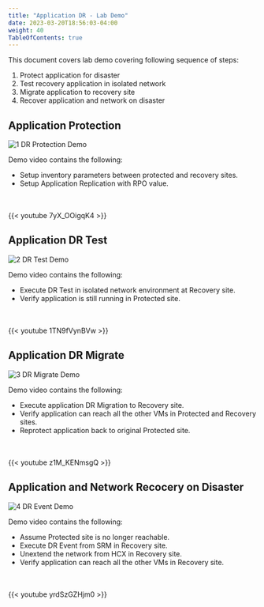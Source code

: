 ```yaml
---
title: "Application DR - Lab Demo"
date: 2023-03-20T18:56:03-04:00
weight: 40
TableOfContents: true
---
```


This document covers lab demo covering following sequence of steps:
1. Protect application for disaster 
2. Test recovery application in isolated network 
3. Migrate application to recovery site 
4. Recover application and network on disaster 

## Application Protection

![1 DR Protection Demo](http://drive.google.com/uc?export=view&id=1ZJnyt-fYayCK_oxUJ8af560tkhPFQLjD)

Demo video contains the following:
- Setup inventory parameters between protected and recovery sites.
- Setup Application Replication with RPO value.

<br>
</br>
{{< youtube 7yX_OOigqK4 >}}

## Application DR Test

![2 DR Test Demo](http://drive.google.com/uc?export=view&id=1rPJ_y44pxZTeAin_tKfKUdvYvy7VbEzj)
 
Demo video contains the following:
- Execute DR Test in isolated network environment at Recovery site.
- Verify application is still running in Protected site.

<br>
</br>
{{< youtube 1TN9fVynBVw >}}

## Application DR Migrate

![3 DR Migrate Demo](http://drive.google.com/uc?export=view&id=1Nud28d6Jr_oxc8p4cvP0xvIgoP-X1Voz)

Demo video contains the following:
- Execute application DR Migration to Recovery site.
- Verify application can reach all the other VMs in Protected and Recovery sites.
- Reprotect application back to original Protected site.

<br>
</br>
{{< youtube z1M_KENmsgQ >}}

## Application and Network Recocery on Disaster

![4 DR Event Demo](http://drive.google.com/uc?export=view&id=11KkQOVYzWSdkRhORfYgZ1D10lojTI5un)
 
Demo video contains the following:
- Assume Protected site is no longer reachable.
- Execute DR Event from SRM in Recovery site.
- Unextend the network from HCX in Recovery site.
- Verify application can reach all the other VMs in Recovery site. 

<br>
</br>
{{< youtube yrdSzGZHjm0 >}}


